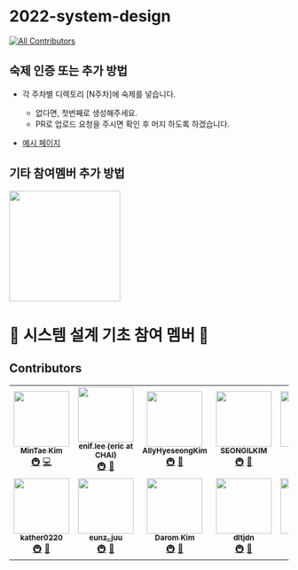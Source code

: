 # 2022-system-design
<!-- ALL-CONTRIBUTORS-BADGE:START - Do not remove or modify this section -->
[![All Contributors](https://img.shields.io/badge/all_contributors-13-orange.svg?style=flat-square)](#contributors-)
<!-- ALL-CONTRIBUTORS-BADGE:END -->

## 숙제 인증 또는 추가 방법

- 각 주차별 디렉토리 [N주차]에 숙제를 넣습니다.
    - 없다면, 첫번째로 생성해주세요.
    - PR로 업로드 요청을 주시면 확인 후 머지 하도록 하겠습니다.

- [예시 페이지](https://github.com/AUSG/2022-system-design/tree/main/example)

## 기타 참여멤버 추가 방법

<img align='center' src='https://user-images.githubusercontent.com/5713670/87202985-820dcb80-c2b6-11ea-9f56-7ec461c497c3.gif' width='200'>

# 🍕 시스템 설계 기초 참여 멤버 🍕

## Contributors

<!-- ALL-CONTRIBUTORS-LIST:START - Do not remove or modify this section -->
<!-- prettier-ignore-start -->
<!-- markdownlint-disable -->
<table>
  <tbody>
    <tr>
      <td align="center"><a href="https://github.com/14km"><img src="https://avatars.githubusercontent.com/u/45898974?v=4?s=100" width="100px;" alt=""/><br /><sub><b>MinTae Kim</b></sub></a><br /><a href="#infra-14km" title="Infrastructure (Hosting, Build-Tools, etc)">🚇</a> <a href="https://github.com/AUSG/2022-system-design/commits?author=14km" title="Code">💻</a></td>
      <td align="center"><a href="http://sticky32.tistory.com/"><img src="https://avatars.githubusercontent.com/u/9916002?v=4?s=100" width="100px;" alt=""/><br /><sub><b>enif.lee (eric at CHAI)</b></sub></a><br /><a href="#infra-enif-lee" title="Infrastructure (Hosting, Build-Tools, etc)">🚇</a> <a href="#talk-enif-lee" title="Talks">📢</a></td>
      <td align="center"><a href="https://www.linkedin.com/in/allyhyeseongkim/"><img src="https://avatars.githubusercontent.com/u/39588623?v=4?s=100" width="100px;" alt=""/><br /><sub><b>AllyHyeseongKim</b></sub></a><br /><a href="#infra-AllyHyeseongKim" title="Infrastructure (Hosting, Build-Tools, etc)">🚇</a> <a href="#talk-AllyHyeseongKim" title="Talks">📢</a></td>
      <td align="center"><a href="https://velog.io/@kshired"><img src="https://avatars.githubusercontent.com/u/36851531?v=4?s=100" width="100px;" alt=""/><br /><sub><b>SEONGILKIM</b></sub></a><br /><a href="#infra-kshired" title="Infrastructure (Hosting, Build-Tools, etc)">🚇</a> <a href="#talk-kshired" title="Talks">📢</a></td>
      <td align="center"><a href="https://github.com/kaonmir"><img src="https://avatars.githubusercontent.com/u/40649016?v=4?s=100" width="100px;" alt=""/><br /><sub><b>Kaonmir</b></sub></a><br /><a href="#infra-kaonmir" title="Infrastructure (Hosting, Build-Tools, etc)">🚇</a> <a href="#talk-kaonmir" title="Talks">📢</a></td>
      <td align="center"><a href="https://github.com/mokhs00"><img src="https://avatars.githubusercontent.com/u/72328687?v=4?s=100" width="100px;" alt=""/><br /><sub><b>Hansu Kim</b></sub></a><br /><a href="#infra-mokhs00" title="Infrastructure (Hosting, Build-Tools, etc)">🚇</a> <a href="#talk-mokhs00" title="Talks">📢</a></td>
      <td align="center"><a href="https://github.com/kyY00n"><img src="https://avatars.githubusercontent.com/u/61582017?v=4?s=100" width="100px;" alt=""/><br /><sub><b>Kayoung Yoon</b></sub></a><br /><a href="#infra-kyY00n" title="Infrastructure (Hosting, Build-Tools, etc)">🚇</a> <a href="#talk-kyY00n" title="Talks">📢</a></td>
    </tr>
    <tr>
      <td align="center"><a href="https://github.com/kather0220"><img src="https://avatars.githubusercontent.com/u/78165538?v=4?s=100" width="100px;" alt=""/><br /><sub><b>kather0220</b></sub></a><br /><a href="#infra-kather0220" title="Infrastructure (Hosting, Build-Tools, etc)">🚇</a> <a href="#talk-kather0220" title="Talks">📢</a></td>
      <td align="center"><a href="https://blog.naver.com/jd06280"><img src="https://avatars.githubusercontent.com/u/61075048?v=4?s=100" width="100px;" alt=""/><br /><sub><b>eunz_juu</b></sub></a><br /><a href="#infra-Song-EunJu" title="Infrastructure (Hosting, Build-Tools, etc)">🚇</a> <a href="#talk-Song-EunJu" title="Talks">📢</a></td>
      <td align="center"><a href="https://dar0m.tistory.com/"><img src="https://avatars.githubusercontent.com/u/44438366?v=4?s=100" width="100px;" alt=""/><br /><sub><b>Darom Kim</b></sub></a><br /><a href="#infra-vo0a" title="Infrastructure (Hosting, Build-Tools, etc)">🚇</a> <a href="#talk-vo0a" title="Talks">📢</a></td>
      <td align="center"><a href="https://github.com/dltjdn"><img src="https://avatars.githubusercontent.com/u/78267146?v=4?s=100" width="100px;" alt=""/><br /><sub><b>dltjdn</b></sub></a><br /><a href="#infra-dltjdn" title="Infrastructure (Hosting, Build-Tools, etc)">🚇</a> <a href="#talk-dltjdn" title="Talks">📢</a></td>
      <td align="center"><a href="https://velog.io/@cokkum113"><img src="https://avatars.githubusercontent.com/u/84273370?v=4?s=100" width="100px;" alt=""/><br /><sub><b>Stormi</b></sub></a><br /><a href="#infra-cokkum113" title="Infrastructure (Hosting, Build-Tools, etc)">🚇</a> <a href="#talk-cokkum113" title="Talks">📢</a></td>
      <td align="center"><a href="https://github.com/ritty27"><img src="https://avatars.githubusercontent.com/u/32264819?v=4?s=100" width="100px;" alt=""/><br /><sub><b>JiSoo Park</b></sub></a><br /><a href="#infra-ritty27" title="Infrastructure (Hosting, Build-Tools, etc)">🚇</a> <a href="#talk-ritty27" title="Talks">📢</a></td>
    </tr>
  </tobdy>
</table>

<!-- markdownlint-restore -->
<!-- prettier-ignore-end -->

<!-- ALL-CONTRIBUTORS-LIST:END -->
<!-- prettier-ignore-start -->
<!-- markdownlint-disable -->

<!-- markdownlint-restore -->
<!-- prettier-ignore-end -->

<!-- ALL-CONTRIBUTORS-LIST:END -->
